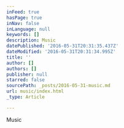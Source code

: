 ```yaml
---
inFeed: true
hasPage: true
inNav: false
inLanguage: null
keywords: []
description: Music
datePublished: '2016-05-31T20:31:35.437Z'
dateModified: '2016-05-31T20:31:34.995Z'
title: ''
author: []
authors: []
publisher: null
starred: false
sourcePath: _posts/2016-05-31-music.md
url: music/index.html
_type: Article

---
```

Music
